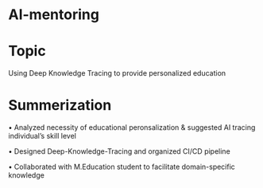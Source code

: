 # AI-mentoring

# Topic 
Using Deep Knowledge Tracing to provide personalized education

# Summerization
• Analyzed necessity of educational peronsalization & suggested AI tracing individual’s skill level

• Designed Deep-Knowledge-Tracing and organized CI/CD pipeline

• Collaborated with M.Education student to facilitate domain-specific knowledge

